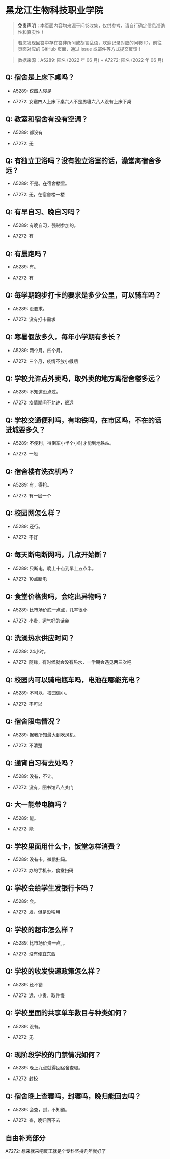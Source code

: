 # 黑龙江生物科技职业学院

> [免责声明](https://colleges.chat/#_3)：本页面内容均来源于问卷收集，仅供参考，请自行确定信息准确性和真实性！

> 若您发现回答中存在答非所问或胡言乱语，欢迎记录对应的问卷 ID，前往页面对应的 GitHub 页面，通过 issue 或邮件等方式提交反馈！

> 数据来源：A5289: 匿名 (2022 年 06 月) + A7272: 匿名 (2022 年 06 月)

## Q: 宿舍是上床下桌吗？

- A5289: 仅四人寝是

- A7272: 女寝四人上床下桌六人不是男寝六八人没有上床下桌

## Q: 教室和宿舍有没有空调？

- A5289: 都没有

- A7272: 无

## Q: 有独立卫浴吗？没有独立浴室的话，澡堂离宿舍多远？

- A5289: 不是。在宿舍楼里。

- A7272: 无，在宿舍楼一楼

## Q: 有早自习、晚自习吗？

- A5289: 有晚自习，强制参加的。

- A7272: 有

## Q: 有晨跑吗？

- A5289: 有。

- A7272: 有

## Q: 每学期跑步打卡的要求是多少公里，可以骑车吗？

- A5289: 没要求。

- A7272: 没有打卡需求

## Q: 寒暑假放多久，每年小学期有多长？

- A5289: 两个月。四个月。

- A7272: 三个月，疫情不放小假期

## Q: 学校允许点外卖吗，取外卖的地方离宿舍楼多远？

- A5289: 不知道没点过。

- A7272: 疫情期间不允许，很远

## Q: 学校交通便利吗，有地铁吗，在市区吗，不在的话进城要多久？

- A5289: 不便利，得倒车小半个小时才能到地铁站。

- A7272: 一般

## Q: 宿舍楼有洗衣机吗？

- A5289: 有，得抢。

- A7272: 有一层一个

## Q: 校园网怎么样？

- A5289: 还行。

- A7272: 不好

## Q: 每天断电断网吗，几点开始断？

- A5289: 只断电，晚上十点到早上五点半。

- A7272: 10点断电

## Q: 食堂价格贵吗，会吃出异物吗？

- A5289: 比市场价底一点点，几率很小

- A7272: 小贵，运气好的话会

## Q: 洗澡热水供应时间？

- A5289: 24小时。

- A7272: 随缘，有时候就会没有热水，一学期会遇见两三次吧

## Q: 校园内可以骑电瓶车吗，电池在哪能充电？

- A5289: 不可以，校园偏小。

- A7272: 不可以

## Q: 宿舍限电情况？

- A5289: 据我所知最大到吹风机。

- A7272: 不清楚

## Q: 通宵自习有去处吗？

- A5289: 没有，不让。

- A7272: 没有，图书馆八点关门

## Q: 大一能带电脑吗？

- A5289: 能。

- A7272: 能

## Q: 学校里面用什么卡，饭堂怎样消费？

- A5289: 没有卡。微信扫码。

- A7272: 办的手机卡，食堂扫码

## Q: 学校会给学生发银行卡吗？

- A5289: 会。

- A7272: 发，但是没啥用

## Q: 学校的超市怎么样？

- A5289: 比市场价贵一点。。

- A7272: 没有便宜东西

## Q: 学校的收发快递政策怎么样？

- A5289: 还不错

- A7272: 远，小贵，取件慢

## Q: 学校里面的共享单车数目与种类如何？

- A5289: 没有。

- A7272: 无

## Q: 现阶段学校的门禁情况如何？

- A5289: 晚上九点就得回宿舍查寝。

- A7272: 封校

## Q: 宿舍晚上查寝吗，封寝吗，晚归能回去吗？

- A5289: 会查，封，不知道。

- A7272: 查，晚归回不去

## 自由补充部分

A7272: 想来就来吧反正就是个专科坚持几年就好了